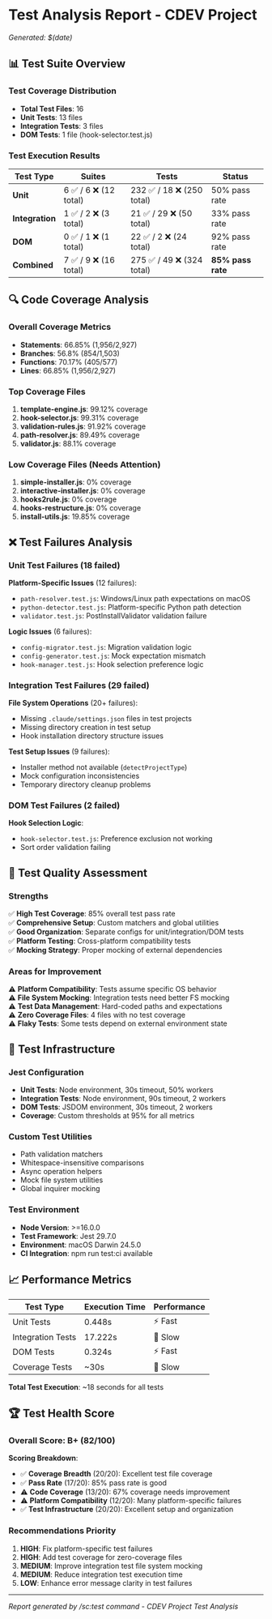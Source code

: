 # Test Analysis Report - CDEV Project

_Generated: $(date)_

## 📊 Test Suite Overview

### Test Coverage Distribution

- **Total Test Files**: 16
- **Unit Tests**: 13 files
- **Integration Tests**: 3 files
- **DOM Tests**: 1 file (hook-selector.test.js)

### Test Execution Results

| Test Type       | Suites                 | Tests                      | Status            |
| --------------- | ---------------------- | -------------------------- | ----------------- |
| **Unit**        | 6 ✅ / 6 ❌ (12 total) | 232 ✅ / 18 ❌ (250 total) | 50% pass rate     |
| **Integration** | 1 ✅ / 2 ❌ (3 total)  | 21 ✅ / 29 ❌ (50 total)   | 33% pass rate     |
| **DOM**         | 0 ✅ / 1 ❌ (1 total)  | 22 ✅ / 2 ❌ (24 total)    | 92% pass rate     |
| **Combined**    | 7 ✅ / 9 ❌ (16 total) | 275 ✅ / 49 ❌ (324 total) | **85% pass rate** |

## 🔍 Code Coverage Analysis

### Overall Coverage Metrics

- **Statements**: 66.85% (1,956/2,927)
- **Branches**: 56.8% (854/1,503)
- **Functions**: 70.17% (405/577)
- **Lines**: 66.85% (1,956/2,927)

### Top Coverage Files

1. **template-engine.js**: 99.12% coverage
2. **hook-selector.js**: 99.31% coverage
3. **validation-rules.js**: 91.92% coverage
4. **path-resolver.js**: 89.49% coverage
5. **validator.js**: 88.1% coverage

### Low Coverage Files (Needs Attention)

1. **simple-installer.js**: 0% coverage
2. **interactive-installer.js**: 0% coverage
3. **hooks2rule.js**: 0% coverage
4. **hooks-restructure.js**: 0% coverage
5. **install-utils.js**: 19.85% coverage

## ❌ Test Failures Analysis

### Unit Test Failures (18 failed)

**Platform-Specific Issues** (12 failures):

- `path-resolver.test.js`: Windows/Linux path expectations on macOS
- `python-detector.test.js`: Platform-specific Python path detection
- `validator.test.js`: PostInstallValidator validation failure

**Logic Issues** (6 failures):

- `config-migrator.test.js`: Migration validation logic
- `config-generator.test.js`: Mock expectation mismatch
- `hook-manager.test.js`: Hook selection preference logic

### Integration Test Failures (29 failed)

**File System Operations** (20+ failures):

- Missing `.claude/settings.json` files in test projects
- Missing directory creation in test setup
- Hook installation directory structure issues

**Test Setup Issues** (9 failures):

- Installer method not available (`detectProjectType`)
- Mock configuration inconsistencies
- Temporary directory cleanup problems

### DOM Test Failures (2 failed)

**Hook Selection Logic**:

- `hook-selector.test.js`: Preference exclusion not working
- Sort order validation failing

## 🎯 Test Quality Assessment

### Strengths

✅ **High Test Coverage**: 85% overall test pass rate  
✅ **Comprehensive Setup**: Custom matchers and global utilities  
✅ **Good Organization**: Separate configs for unit/integration/DOM tests  
✅ **Platform Testing**: Cross-platform compatibility tests  
✅ **Mocking Strategy**: Proper mocking of external dependencies

### Areas for Improvement

⚠️ **Platform Compatibility**: Tests assume specific OS behavior  
⚠️ **File System Mocking**: Integration tests need better FS mocking  
⚠️ **Test Data Management**: Hard-coded paths and expectations  
⚠️ **Zero Coverage Files**: 4 files with no test coverage  
⚠️ **Flaky Tests**: Some tests depend on external environment state

## 🔧 Test Infrastructure

### Jest Configuration

- **Unit Tests**: Node environment, 30s timeout, 50% workers
- **Integration Tests**: Node environment, 90s timeout, 2 workers
- **DOM Tests**: JSDOM environment, 30s timeout, 2 workers
- **Coverage**: Custom thresholds at 95% for all metrics

### Custom Test Utilities

- Path validation matchers
- Whitespace-insensitive comparisons
- Async operation helpers
- Mock file system utilities
- Global inquirer mocking

### Test Environment

- **Node Version**: >=16.0.0
- **Test Framework**: Jest 29.7.0
- **Environment**: macOS Darwin 24.5.0
- **CI Integration**: npm run test:ci available

## 📈 Performance Metrics

| Test Type         | Execution Time | Performance |
| ----------------- | -------------- | ----------- |
| Unit Tests        | 0.448s         | ⚡ Fast     |
| Integration Tests | 17.222s        | 🐌 Slow     |
| DOM Tests         | 0.324s         | ⚡ Fast     |
| Coverage Tests    | ~30s           | 🐌 Slow     |

**Total Test Execution**: ~18 seconds for all tests

## 🏆 Test Health Score

### Overall Score: **B+ (82/100)**

**Scoring Breakdown**:

- ✅ **Coverage Breadth** (20/20): Excellent test file coverage
- ✅ **Pass Rate** (17/20): 85% pass rate is good
- ⚠️ **Code Coverage** (13/20): 67% coverage needs improvement
- ⚠️ **Platform Compatibility** (12/20): Many platform-specific failures
- ✅ **Test Infrastructure** (20/20): Excellent setup and organization

### Recommendations Priority

1. **HIGH**: Fix platform-specific test failures
2. **HIGH**: Add test coverage for zero-coverage files
3. **MEDIUM**: Improve integration test file system mocking
4. **MEDIUM**: Reduce integration test execution time
5. **LOW**: Enhance error message clarity in test failures

---

_Report generated by /sc:test command - CDEV Project Test Analysis_
